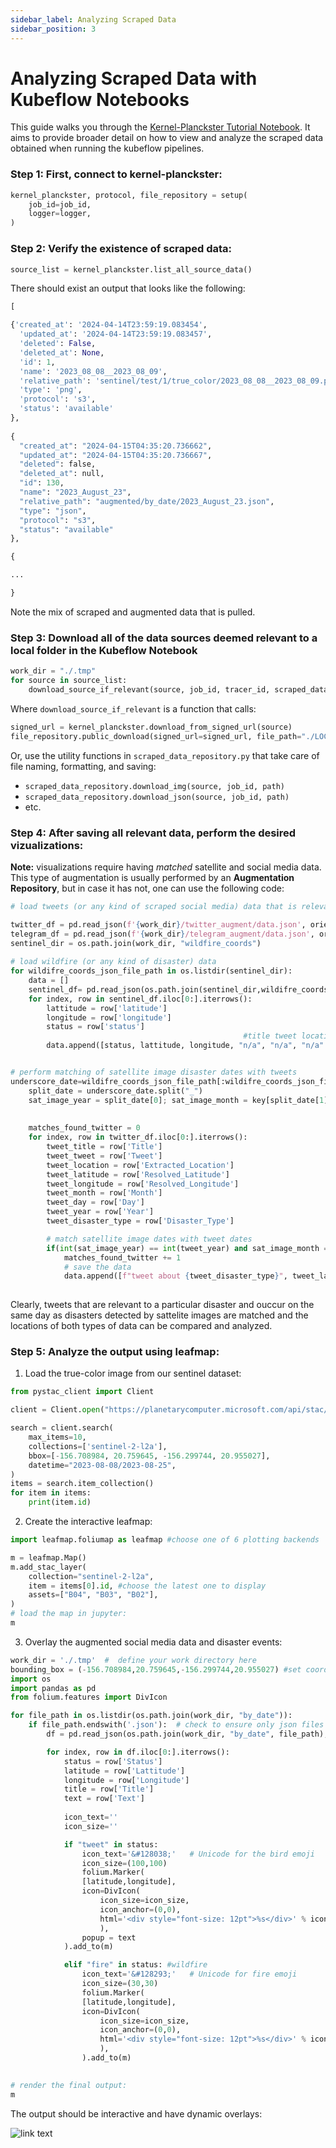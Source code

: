 ```yaml
---
sidebar_label: Analyzing Scraped Data
sidebar_position: 3
---
```


# Analyzing Scraped Data with Kubeflow Notebooks

This guide walks you through the [Kernel-Planckster Tutorial Notebook](https://kubeflow.devmaany.com/notebook/planckster-example/example-kernel-planckster/?folder=/home/jovyan/kernel-planckster-demo). It aims to provide broader detail on how to view and analyze the scraped data obtained when running the kubeflow pipelines. 

### Step 1: First, connect to kernel-planckster:

```python
kernel_planckster, protocol, file_repository = setup(
    job_id=job_id,
    logger=logger,
)
```

### Step 2: Verify the existence of scraped data:

```python
source_list = kernel_planckster.list_all_source_data()
```

There should exist an output that looks like the following:

```python
[

{'created_at': '2024-04-14T23:59:19.083454',
  'updated_at': '2024-04-14T23:59:19.083457',
  'deleted': False,
  'deleted_at': None,
  'id': 1,
  'name': '2023_08_08__2023_08_09',
  'relative_path': 'sentinel/test/1/true_color/2023_08_08__2023_08_09.png',
  'type': 'png',
  'protocol': 's3',
  'status': 'available'
},
  
{
  "created_at": "2024-04-15T04:35:20.736662",
  "updated_at": "2024-04-15T04:35:20.736667",
  "deleted": false,
  "deleted_at": null,
  "id": 130,
  "name": "2023_August_23",
  "relative_path": "augmented/by_date/2023_August_23.json",
  "type": "json",
  "protocol": "s3",
  "status": "available"
},

{

...

}

```
Note the mix of scraped and augmented data that is pulled.


### Step 3: Download all of the data sources deemed relevant to a local folder in the Kubeflow Notebook

```python
work_dir = "./.tmp"
for source in source_list:
    download_source_if_relevant(source, job_id, tracer_id, scraped_data_repository, work_dir)

```

Where ```download_source_if_relevant``` is a function that calls:

```python
signed_url = kernel_planckster.download_from_signed_url(source) 
file_repository.public_download(signed_url=signed_url, file_path="./LOCAL_DIRECTORY/some_file_name.format")

```

Or, use the utility functions in ```scraped_data_repository.py``` that take care of file naming, formatting, and saving:

* ```scraped_data_repository.download_img(source, job_id, path)```
* ```scraped_data_repository.download_json(source, job_id, path)```
* etc.


### Step 4: After saving all relevant data, perform the desired vizualizations:

**Note:** visualizations require having *matched* satellite and social media data. This type of augmentation is usually performed by an **Augmentation Repository**, but in case it has not, one can use the following code:

```python
# load tweets (or any kind of scraped social media) data that is relevant to the particular usecase (wildfires/disaster)

twitter_df = pd.read_json(f'{work_dir}/twitter_augment/data.json', orient="index")
telegram_df = pd.read_json(f'{work_dir}/telegram_augment/data.json', orient="index")
sentinel_dir = os.path.join(work_dir, "wildfire_coords")
    
# load wildfire (or any kind of disaster) data
for wildifre_coords_json_file_path in os.listdir(sentinel_dir):
    data = []
    sentinel_df= pd.read_json(os.path.join(sentinel_dir,wildifre_coords_json_file_path), orient="index")
    for index, row in sentinel_df.iloc[0:].iterrows():
        lattitude = row['latitude']
        longitude = row['longitude']
        status = row['status']
                                                    #title tweet location
        data.append([status, lattitude, longitude, "n/a", "n/a", "n/a" ])


# perform matching of satellite image disaster dates with tweets
underscore_date=wildifre_coords_json_file_path[:wildifre_coords_json_file_path.index("__")]
    split_date = underscore_date.split("_")
    sat_image_year = split_date[0]; sat_image_month = key[split_date[1]]; sat_image_day = split_date[2]
    
    
    matches_found_twitter = 0
    for index, row in twitter_df.iloc[0:].iterrows():
        tweet_title = row['Title']
        tweet_tweet = row['Tweet']
        tweet_location = row['Extracted_Location']
        tweet_latitude = row['Resolved_Latitude']
        tweet_longitude = row['Resolved_Longitude']
        tweet_month = row['Month']
        tweet_day = row['Day']
        tweet_year = row['Year']
        tweet_disaster_type = row['Disaster_Type']

        # match satellite image dates with tweet dates
        if(int(sat_image_year) == int(tweet_year) and sat_image_month == tweet_month and int(sat_image_day) == int(tweet_day)):
            matches_found_twitter += 1
            # save the data
            data.append([f"tweet about {tweet_disaster_type}", tweet_latitude, tweet_longitude, tweet_title, tweet_tweet, tweet_location ])
        

```

Clearly, tweets that are relevant to a particular disaster and ouccur on the same day as disasters detected by sattelite images are matched and the locations of both types of data can be compared and analyzed.

### Step 5: Analyze the output using leafmap:

1. Load the true-color image from our sentinel dataset:
```python
from pystac_client import Client

client = Client.open("https://planetarycomputer.microsoft.com/api/stac/v1")

search = client.search(
    max_items=10,
    collections=['sentinel-2-l2a'],
    bbox=[-156.708984, 20.759645, -156.299744, 20.955027],
    datetime="2023-08-08/2023-08-25",
)
items = search.item_collection()
for item in items:
    print(item.id)

```

2. Create the interactive leafmap:

```python
import leafmap.foliumap as leafmap #choose one of 6 plotting backends

m = leafmap.Map()
m.add_stac_layer(
    collection="sentinel-2-l2a",
    item = items[0].id, #choose the latest one to display
    assets=["B04", "B03", "B02"],
)
# load the map in jupyter:
m

```

3. Overlay the augmented social media data and disaster events:

```python
work_dir = './.tmp'  #  define your work directory here
bounding_box = (-156.708984,20.759645,-156.299744,20.955027) #set coords as well
import os
import pandas as pd
from folium.features import DivIcon

for file_path in os.listdir(os.path.join(work_dir, "by_date")):
    if file_path.endswith('.json'):  # check to ensure only json files are processed
        df = pd.read_json(os.path.join(work_dir, "by_date", file_path), orient="index")

        for index, row in df.iloc[0:].iterrows():
            status = row['Status']
            latitude = row['Lattitude']
            longitude = row['Longitude']
            title = row['Title']
            text = row['Text']
            
            icon_text=''
            icon_size=''

            if "tweet" in status:
                icon_text='&#128038;'   # Unicode for the bird emoji
                icon_size=(100,100)
                folium.Marker(
                [latitude,longitude],
                icon=DivIcon(
                    icon_size=icon_size,
                    icon_anchor=(0,0),
                    html='<div style="font-size: 12pt">%s</div>' % icon_text,
                    ),
                popup = text
            ).add_to(m)

            elif "fire" in status: #wildfire
                icon_text='&#128293;'   # Unicode for fire emoji
                icon_size=(30,30)
                folium.Marker(
                [latitude,longitude],
                icon=DivIcon(
                    icon_size=icon_size,
                    icon_anchor=(0,0),
                    html='<div style="font-size: 12pt">%s</div>' % icon_text,
                    ),
                ).add_to(m)
                

# render the final output:
m
```

The output should be interactive and have dynamic overlays:

![link text](./images/demo-output.png)

